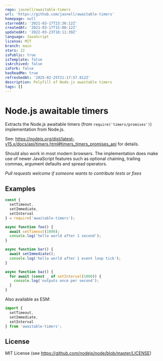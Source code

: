 ```yaml
---
repo: jasnell/awaitable-timers
url: 'https://github.com/jasnell/awaitable-timers'
homepage: null
starredAt: '2021-03-17T23:36:12Z'
createdAt: '2021-03-17T15:08:12Z'
updatedAt: '2022-03-23T18:11:39Z'
language: JavaScript
license: MIT
branch: main
stars: 22
isPublic: true
isTemplate: false
isArchived: false
isFork: false
hasReadMe: true
refreshedAt: '2025-02-25T21:17:57.812Z'
description: Polyfill of Node.js awaitable timers
tags: []
---
```


# Node.js awaitable timers

Extracts the Node.js awaitable timers (from `require('timers/promises')`)
implementation from Node.js.

See: https://nodejs.org/dist/latest-v15.x/docs/api/timers.html#timers_timers_promises_api for details.

Should also work in most modern browsers. The implementation does make use of newer
JavaScript features such as optional chaining, trailing commas, argument defaults and
spread operators.

*Pull requests welcome if someone wants to contribute tests or fixes*

## Examples

```js
const {
  setTimeout,
  setImmediate,
  setInterval
} = require('awaitable-timers');

async function foo() {
  await setTimeout(1000);
  console.log('hello world after 1 second');
}

async function bar() {
  await setImmediate();
  console.log('hello world after 1 event loop tick');
}

async function baz() {
  for await (const _ of setInterval(1000)) {
    console.log('outputs once per second');
  }
}
```

Also available as ESM:

```js
import {
  setTimeout,
  setImmediate,
  setInterval
} from 'awaitable-timers';
```

## License

MIT License (see https://github.com/nodejs/node/blob/master/LICENSE)
